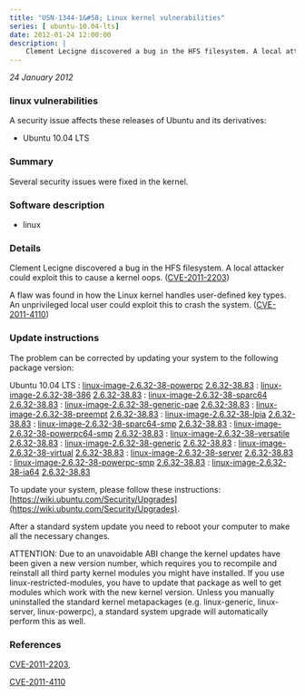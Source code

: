 ```yaml
---
title: "USN-1344-1&#58; Linux kernel vulnerabilities"
series: [ ubuntu-10.04-lts]
date: 2012-01-24 12:00:00
description: |
    Clement Lecigne discovered a bug in the HFS filesystem. A local attacker could exploit this to cause a kernel oops. ([CVE-2011-2203](http://people.ubuntu.com/~ubuntu-security/cve/CVE-2011-2203))
--- 
```

 
 

*24 January 2012*

### linux vulnerabilities

A security issue affects these releases of Ubuntu and its derivatives:

* Ubuntu 10.04 LTS

### Summary

Several security issues were fixed in the kernel. 

### Software description

* linux 

### Details

Clement Lecigne discovered a bug in the HFS filesystem. A local attacker could exploit this to cause a kernel oops. ([CVE-2011-2203](http://people.ubuntu.com/~ubuntu-security/cve/CVE-2011-2203))

A flaw was found in how the Linux kernel handles user-defined key types. An unprivileged local user could exploit this to crash the system. ([CVE-2011-4110](http://people.ubuntu.com/~ubuntu-security/cve/CVE-2011-4110)) 

### Update instructions

The problem can be corrected by updating your system to the following package version:

Ubuntu 10.04 LTS
 : [linux-image-2.6.32-38-powerpc](https://launchpad.net/ubuntu/+source/linux) <span> [2.6.32-38.83](https://launchpad.net/ubuntu/+source/linux/2.6.32-38.83) </span> 
 : [linux-image-2.6.32-38-386](https://launchpad.net/ubuntu/+source/linux) <span> [2.6.32-38.83](https://launchpad.net/ubuntu/+source/linux/2.6.32-38.83) </span> 
 : [linux-image-2.6.32-38-sparc64](https://launchpad.net/ubuntu/+source/linux) <span> [2.6.32-38.83](https://launchpad.net/ubuntu/+source/linux/2.6.32-38.83) </span> 
 : [linux-image-2.6.32-38-generic-pae](https://launchpad.net/ubuntu/+source/linux) <span> [2.6.32-38.83](https://launchpad.net/ubuntu/+source/linux/2.6.32-38.83) </span> 
 : [linux-image-2.6.32-38-preempt](https://launchpad.net/ubuntu/+source/linux) <span> [2.6.32-38.83](https://launchpad.net/ubuntu/+source/linux/2.6.32-38.83) </span> 
 : [linux-image-2.6.32-38-lpia](https://launchpad.net/ubuntu/+source/linux) <span> [2.6.32-38.83](https://launchpad.net/ubuntu/+source/linux/2.6.32-38.83) </span> 
 : [linux-image-2.6.32-38-sparc64-smp](https://launchpad.net/ubuntu/+source/linux) <span> [2.6.32-38.83](https://launchpad.net/ubuntu/+source/linux/2.6.32-38.83) </span> 
 : [linux-image-2.6.32-38-powerpc64-smp](https://launchpad.net/ubuntu/+source/linux) <span> [2.6.32-38.83](https://launchpad.net/ubuntu/+source/linux/2.6.32-38.83) </span> 
 : [linux-image-2.6.32-38-versatile](https://launchpad.net/ubuntu/+source/linux) <span> [2.6.32-38.83](https://launchpad.net/ubuntu/+source/linux/2.6.32-38.83) </span> 
 : [linux-image-2.6.32-38-generic](https://launchpad.net/ubuntu/+source/linux) <span> [2.6.32-38.83](https://launchpad.net/ubuntu/+source/linux/2.6.32-38.83) </span> 
 : [linux-image-2.6.32-38-virtual](https://launchpad.net/ubuntu/+source/linux) <span> [2.6.32-38.83](https://launchpad.net/ubuntu/+source/linux/2.6.32-38.83) </span> 
 : [linux-image-2.6.32-38-server](https://launchpad.net/ubuntu/+source/linux) <span> [2.6.32-38.83](https://launchpad.net/ubuntu/+source/linux/2.6.32-38.83) </span> 
 : [linux-image-2.6.32-38-powerpc-smp](https://launchpad.net/ubuntu/+source/linux) <span> [2.6.32-38.83](https://launchpad.net/ubuntu/+source/linux/2.6.32-38.83) </span> 
 : [linux-image-2.6.32-38-ia64](https://launchpad.net/ubuntu/+source/linux) <span> [2.6.32-38.83](https://launchpad.net/ubuntu/+source/linux/2.6.32-38.83) </span> 

To update your system, please follow these instructions: [https://wiki.ubuntu.com/Security/Upgrades](https://wiki.ubuntu.com/Security/Upgrades).

After a standard system update you need to reboot your computer to make all the necessary changes.

ATTENTION: Due to an unavoidable ABI change the kernel updates have been given a new version number, which requires you to recompile and reinstall all third party kernel modules you might have installed. If you use linux-restricted-modules, you have to update that package as well to get modules which work with the new kernel version. Unless you manually uninstalled the standard kernel metapackages (e.g. linux-generic, linux-server, linux-powerpc), a standard system upgrade will automatically perform this as well. 

### References

 
 [CVE-2011-2203](http://people.ubuntu.com/~ubuntu-security/cve/CVE-2011-2203), 

 [CVE-2011-4110](http://people.ubuntu.com/~ubuntu-security/cve/CVE-2011-4110)
 

